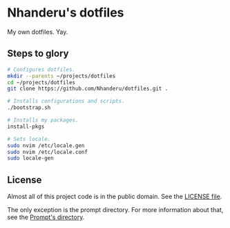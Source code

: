 # Nhanderu's dotfiles

My own dotfiles. Yay.

## Steps to glory

```sh
# Configures dotfiles.
mkdir --parents ~/projects/dotfiles
cd ~/projects/dotfiles
git clone https://github.com/Nhanderu/dotfiles.git .

# Installs configurations and scripts.
./bootstrap.sh

# Installs my packages.
install-pkgs

# Sets locale.
sudo nvim /etc/locale.gen
sudo nvim /etc/locale.conf
sudo locale-gen
```

## License

Almost all of this project code is in the public domain. See the [LICENSE file][2].

The only exception is the prompt directory. For more information about that, see the [Prompt's directory][3].

[1]: https://github.com/mathiasbynens/dotfiles
[2]: https://github.com/Nhanderu/dotfiles/blob/master/LICENSE
[3]: https://github.com/Nhanderu/dotfiles/tree/master/prompt

